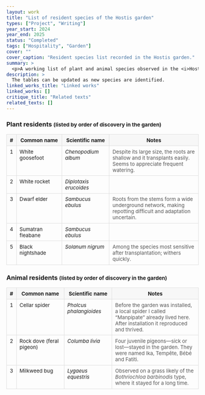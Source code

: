 ```yaml
---
layout: work
title: "List of resident species of the Hostis garden"
types: ["Project", "Writing"]
year_start: 2024
year_end: 2025
status: "Completed"
tags: ["Hospitality", "Garden"]
cover: ""
cover_caption: "Resident species list recorded in the Hostis garden."
summary: >
  <p>A working list of plant and animal species observed in the <i>Hostis</i> garden (2023-2024), recorded in order of discovery.</p>
description: >
  The tables can be updated as new species are identified.
linked_works_title: "Linked works"
linked_works: []
critique_title: "Related texts"
related_texts: []
---
```


<!-- optional: small table styling just for this page -->
<style>
  .spec-table{width:100%; border-collapse:collapse; font-size:.95em}
  .spec-table th, .spec-table td{border:1px solid #ddd; padding:.5em .6em; vertical-align:top}
  .spec-table thead th{background:#f7f7f7; white-space:nowrap}
  .spec-note{color:#555}
  @media (max-width:768px){
    .spec-table{font-size:1em}
    .spec-table th:nth-child(1), .spec-table td:nth-child(1){width:2.5em}
  }
</style>

<h3>Plant residents <small>(listed by order of discovery in the garden)</small></h3>

<table class="spec-table">
  <thead>
    <tr>
      <th>#</th><th>Common name</th><th>Scientific name</th><th>Notes</th>
    </tr>
  </thead>
  <tbody>
    <tr>
      <td>1</td><td>White goosefoot</td><td><i>Chenopodium album</i></td>
      <td class="spec-note">Despite its large size, the roots are shallow and it transplants easily. Seems to appreciate frequent watering.</td>
    </tr>
    <tr>
      <td>2</td><td>White rocket</td><td><i>Diplotaxis erucoides</i></td>
      <td class="spec-note"></td>
    </tr>
    <tr>
      <td>3</td><td>Dwarf elder</td><td><i>Sambucus ebulus</i></td>
      <td class="spec-note">Roots from the stems form a wide underground network, making repotting difficult and adaptation uncertain.</td>
    </tr>
    <tr>
      <td>4</td><td>Sumatran fleabane</td><td><i>Sambucus ebulus</i></td>
      <td class="spec-note"></td>
    </tr>
    <tr>
      <td>5</td><td>Black nightshade</td><td><i>Solanum nigrum</i></td>
      <td class="spec-note">Among the species most sensitive after transplantation; withers quickly.</td>
    </tr>
    <!-- …continue same pattern for all plant rows… -->
  </tbody>
</table>

<h3>Animal residents <small>(listed by order of discovery in the garden)</small></h3>

<table class="spec-table">
  <thead>
    <tr>
      <th>#</th><th>Common name</th><th>Scientific name</th><th>Notes</th>
    </tr>
  </thead>
  <tbody>
    <tr>
      <td>1</td><td>Cellar spider</td><td><i>Pholcus phalangioides</i></td>
      <td class="spec-note">Before the garden was installed, a local spider I called “Manpipate” already lived here. After installation it reproduced and thrived.</td>
    </tr>
    <tr>
      <td>2</td><td>Rock dove (feral pigeon)</td><td><i>Columba livia</i></td>
      <td class="spec-note">Four juvenile pigeons—sick or lost—stayed in the garden. They were named Ika, Tempête, Bébé and Fatiti.</td>
    </tr>
    <tr>
      <td>3</td><td>Milkweed bug</td><td><i>Lygaeus equestris</i></td>
      <td class="spec-note">Observed on a grass likely of the <i>Bothriochloa barbinodis</i> type, where it stayed for a long time.</td>
    </tr>
    <!-- …continue same pattern for all animal rows… -->
  </tbody>
</table>
